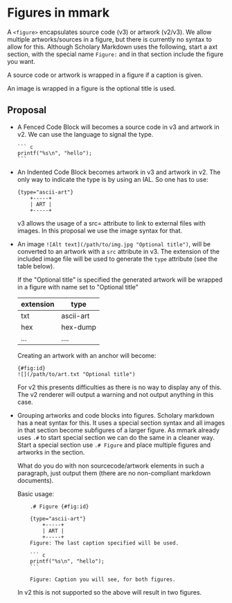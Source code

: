 # Figures in mmark

A `<figure>` encapsulates source code (v3) or artwork (v2/v3).
We allow multiple artworks/sources in a figure, but there is
currently no syntax to allow for this. Although Scholary Markdown
uses the following, start a axt section, with the special name
`Figure:` and in that section include the figure you want.

A source code or artwork is wrapped in a figure if a caption
is given.

An image is wrapped in a figure is the optional title is used.

## Proposal

*   A Fenced Code Block will becomes a source code in v3 and artwork in v2.
    We can use the language to signal the type.

        ``` c
        printf("%s\n", "hello");
        ```

*   An Indented Code Block becomes artwork in v3 and artwork in v2. The only way
    to indicate the type is by using an IAL. So one has to use:

        {type="ascii-art"}
            +-----+
            | ART |
            +-----+

    v3 allows the usage of a src= attribute to link to external files with images.
    In this proposal we use the image syntax for that.

*   An image `![Alt text](/path/to/img.jpg "Optional title")`, will be converted
    to an artwork with a `src` attribute in v3. The extension of the included
    image file will be used to generate the `type` attribute (see the table below).

    If the "Optional title" is specified the generated artwork will be wrapped in a
    figure with name set to "Optional title"

    extension | type
    ----------|-----
      txt     | ascii-art
      hex     | hex-dump
      ...     | ....

    Creating an artwork with an anchor will become:

        {#fig:id}
        ![](/path/to/art.txt "Optional title")

    For v2 this presents difficulties as there is no way to display any of this. The v2
    renderer will output a warning and not output anything in this case.

*   Grouping artworks and code blocks into figures. Scholary markdown has a neat syntax
    for this. It uses a special section syntax and all images in that section become
    subfigures of a larger figure. As mmark already uses `.#` to start special section
    we can do the same in a cleaner way. Start a special section use `.# Figure` and
    place multiple figures and artworks in the section.

    What do you do with non sourcecode/artwork elements in such a paragraph, just output
    them (there are no non-compliant markdown documents).

    Basic usage:

            .# Figure {#fig:id}

            {type="ascii-art"}
                +-----+
                | ART |
                +-----+
            Figure: The last caption specified will be used.

            ``` c
            printf("%s\n", "hello");
            ```

            Figure: Caption you will see, for both figures.

    In v2 this is not supported so the above will result in two figures.
